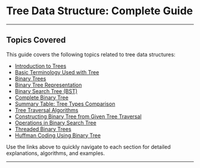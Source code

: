 # Tree Data Structure: Complete Guide

---

## Topics Covered

This guide covers the following topics related to tree data structures:

- [Introduction to Trees](#introduction-to-trees)
- [Basic Terminology Used with Tree](#basic-terminology-used-with-tree)
- [Binary Trees](#binary-trees)
- [Binary Tree Representation](#binary-tree-representation)
- [Binary Search Tree (BST)](#binary-search-tree-bst)
- [Complete Binary Tree](#complete-binary-tree)
- [Summary Table: Tree Types Comparison](#summary-table-tree-types-comparison)
- [Tree Traversal Algorithms](#tree-traversal-algorithms)
- [Constructing Binary Tree from Given Tree Traversal](#constructing-binary-tree-from-given-tree-traversal)
- [Operations in Binary Search Tree](#operations-in-binary-search-tree)
- [Threaded Binary Trees](#threaded-binary-trees)
- [Huffman Coding Using Binary Tree](#huffman-coding-using-binary-tree)

Use the links above to quickly navigate to each section for detailed explanations, algorithms, and examples.

---
